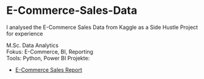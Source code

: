 # E-Commerce-Sales-Data
I analysed the E-Commerce Sales Data from Kaggle as a Side Hustle Project for experience

M.Sc. Data Analytics  
Fokus: E-Commerce, BI, Reporting  
Tools: Python, Power BI
Projekte:  
- [E-Commerce Sales Report](https://github.com/bijan-dev/ecommerce-sales-report)
